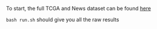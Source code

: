 To start, the full TCGA and News dataset can be found [here](https://huggingface.co/datasets/QiyaoWei/Defining-Expertise/tree/main)

`bash run.sh` should give you all the raw results
